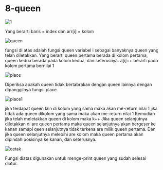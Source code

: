 # 8-queen
![1](https://user-images.githubusercontent.com/56763570/77385184-a3b56800-6d44-11ea-9d27-6b94de73275c.PNG)

Yang berarti baris = index dan arr[i] = kolom

![queen](https://user-images.githubusercontent.com/56763570/77385331-0eff3a00-6d45-11ea-9684-dc947ad669ec.PNG)

fungsi di atas adalah fungsi queen
variabel i sebagai banyaknya queen yang telah diletakkan. Yang berarti queen pertama berada di kolom pertama, queen kedua berada pada kolom kedua, dan seterusnya.
a[i]++ berarti pada kolom pertama bernilai 1

![place](https://user-images.githubusercontent.com/56763570/77385761-4e7a5600-6d46-11ea-8441-6eee0e0794c1.PNG)

Diperiksa apakah queen tidak bertabrakan dengan queen lainnya dengan dipanggilnya fungsi place

![place1](https://user-images.githubusercontent.com/56763570/77385818-808bb800-6d46-11ea-9a62-8e06145a9507.PNG)

jika terdapat queen lain di kolom yang sama maka akan me-return nilai 1 jika tidak ada queen dikolom yang sama maka akan me-return nilai 1
Kemudian jika telah meletakkan queen di kolom maka k++
Jika queen selanjutnya diletakkan di are queen pertama maka queen selanjutnya akan bergeser ke kanan samapi qeen selanjutnya tidak terkena are milik queen pertama.
Dan jika queen selanjutnya melebihi are kolom maka queen pertama akan dipindah posisinya ke kanan, dan seterusnya.

![cetak](https://user-images.githubusercontent.com/56763570/77386138-5b4b7980-6d47-11ea-94ad-9b7293c320e0.PNG)

Fungsi diatas digunakan untuk menge-print queen yang sudah selesai diatur.

